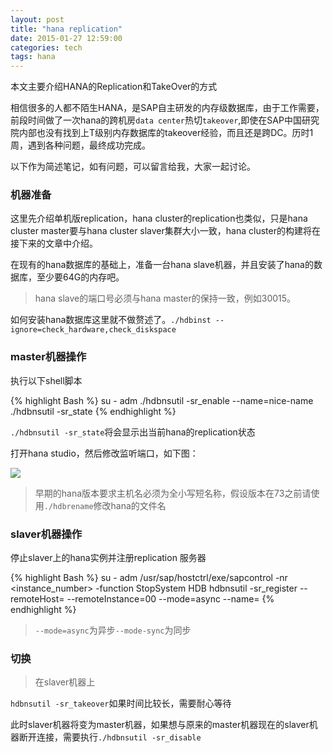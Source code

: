 ```yaml
---
layout: post
title: "hana replication"
date: 2015-01-27 12:59:00
categories: tech
tags: hana
---
```


本文主要介绍HANA的Replication和TakeOver的方式

相信很多的人都不陌生HANA，是SAP自主研发的内存级数据库，由于工作需要，前段时间做了一次hana的跨机房`data center`热切`takeover`,即使在SAP中国研究院内部也没有找到上T级别内存数据库的takeover经验，而且还是跨DC。历时1周，遇到各种问题，最终成功完成。

以下作为简述笔记，如有问题，可以留言给我，大家一起讨论。

### 机器准备

这里先介绍单机版replication，hana cluster的replication也类似，只是hana cluster master要与hana cluster slaver集群大小一致，hana cluster的构建将在接下来的文章中介绍。

在现有的hana数据库的基础上，准备一台hana slave机器，并且安装了hana的数据库，至少要64G的内存吧。
>hana slave的端口号必须与hana master的保持一致，例如30015。

如何安装hana数据库这里就不做赘述了。`./hdbinst --ignore=check_hardware,check_diskspace`

### master机器操作

执行以下shell脚本

{% highlight Bash %}
su - <sid>adm
./hdbnsutil -sr_enable --name=nice-name
./hdbnsutil -sr_state
{% endhighlight %}

`./hdbnsutil -sr_state`将会显示出当前hana的replication状态

打开hana studio，然后修改监听端口，如下图：

<img class="img-responsive img-thumbnail" src="{{ site.url }}/resources/hana/replication.png">

>早期的hana版本要求主机名必须为全小写短名称，假设版本在73之前请使用`./hdbrename`修改hana的文件名

### slaver机器操作

停止slaver上的hana实例并注册replication 服务器

{% highlight Bash %}
su - <sid>adm
/usr/sap/hostctrl/exe/sapcontrol -nr <instance_number> -function StopSystem HDB
hdbnsutil -sr_register --remoteHost=<master> --remoteInstance=00 --mode=async --name=<slave>
{% endhighlight %}

>`--mode=async`为异步`--mode-sync`为同步

### 切换

>在slaver机器上

`hdbnsutil -sr_takeover`如果时间比较长，需要耐心等待

此时slaver机器将变为master机器，如果想与原来的master机器现在的slaver机器断开连接，需要执行`./hdbnsutil -sr_disable`

